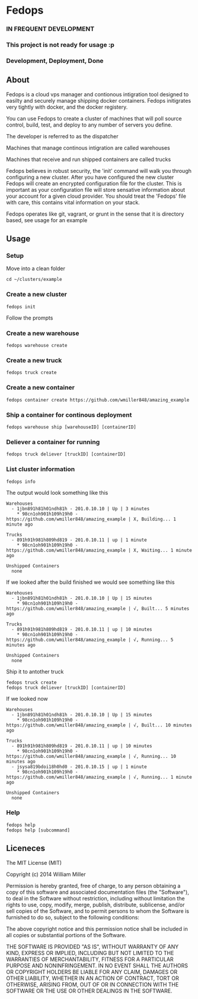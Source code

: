 # Fedops #

### IN FREQUENT DEVELOPMENT ###
### This project is not ready for usage :p ###

### Development, Deployment, Done ###

## About ##

Fedops is a cloud vps manager and contionous intigration tool designed to easilty and securely manage shipping docker containers. Fedops initigrates very tightly with docker, and the docker registery.

You can use Fedops to create a cluster of machines that will poll source control, build, test, and deploy to any number of servers you define.

The developer is referred to as the dispatcher

Machines that manage continous intigration are called warehouses

Machines that receive and run shipped containers are called trucks

Fedops believes in robust security, the 'init' command will walk you through configuring a new cluster.
After you have configured the new cluster Fedops will create an encrypted configuration file for the cluster.
This is important as your configuration file will store sensative information about your account for a given cloud provider.
You should treat the 'Fedops' file with care, this contains vital information on your stack.

Fedops operates like git, vagrant, or grunt in the sense that it is directory based, see usage for an example

## Usage ##

### Setup ###
Move into a clean folder
```
cd ~/clusters/example
```

### Create a new cluster ###
```
fedops init
```
Follow the prompts


### Create a new warehouse ###
```
fedops warehouse create
```

### Create a new truck ###
```
fedops truck create
```

### Create a new container ###
```
fedops container create https://github.com/wmiller848/amazing_example
```

### Ship a container for continous deployment ###
```
fedops warehouse ship [warehouseID] [containerID]
```

### Deliever a container for running ###
```
fedops truck deliever [truckID] [containerID]
```

### List cluster information ###
```
fedops info
```

The output would look something like this
```
Warehouses
  - 1jbn891h81h01ndh81h - 201.0.10.10 | Up | 3 minutes
    * 98cn1oh901h109h19h0 - https://github.com/wmiller848/amazing_example | X, Building... 1 minute ago

Trucks
  - 891h91h981h809hd819 - 201.0.10.11 | up | 1 minute
    * 98cn1oh901h109h19h0 - https://github.com/wmiller848/amazing_example | X, Waiting... 1 minute ago
  
Unshipped Containers
  none
```

If we looked after the build finished we would see something like this
```
Warehouses
  - 1jbn891h81h01ndh81h - 201.0.10.10 | Up | 15 minutes
    * 98cn1oh901h109h19h0 - https://github.com/wmiller848/amazing_example | √, Built... 5 minutes ago

Trucks
  - 891h91h981h809hd819 - 201.0.10.11 | up | 10 minutes
    * 98cn1oh901h109h19h0 - https://github.com/wmiller848/amazing_example | √, Running... 5 minutes ago
  
Unshipped Containers
  none
```

Ship it to antother truck
```
fedops truck create
fedops truck deliever [truckID] [containerID]
```

If we looked now
```
Warehouses
  - 1jbn891h81h01ndh81h - 201.0.10.10 | Up | 15 minutes
    * 98cn1oh901h109h19h0 - https://github.com/wmiller848/amazing_example | √, Built... 10 minutes ago

Trucks
  - 891h91h981h809hd819 - 201.0.10.11 | up | 10 minutes
    * 98cn1oh901h109h19h0 - https://github.com/wmiller848/amazing_example | √, Running... 10 minutes ago
  - jsysa819bdoi18h0hd0 - 201.0.10.15 | up | 1 minute
    * 98cn1oh901h109h19h0 - https://github.com/wmiller848/amazing_example | √, Running... 1 minute ago
  
Unshipped Containers
  none
```

### Help ###
```
fedops help
fedops help [subcommand]
```

## Liceneces ##

The MIT License (MIT)

Copyright (c) 2014 William Miller

Permission is hereby granted, free of charge, to any person obtaining a copy
of this software and associated documentation files (the "Software"), to deal
in the Software without restriction, including without limitation the rights
to use, copy, modify, merge, publish, distribute, sublicense, and/or sell
copies of the Software, and to permit persons to whom the Software is
furnished to do so, subject to the following conditions:

The above copyright notice and this permission notice shall be included in all
copies or substantial portions of the Software.

THE SOFTWARE IS PROVIDED "AS IS", WITHOUT WARRANTY OF ANY KIND, EXPRESS OR
IMPLIED, INCLUDING BUT NOT LIMITED TO THE WARRANTIES OF MERCHANTABILITY,
FITNESS FOR A PARTICULAR PURPOSE AND NONINFRINGEMENT. IN NO EVENT SHALL THE
AUTHORS OR COPYRIGHT HOLDERS BE LIABLE FOR ANY CLAIM, DAMAGES OR OTHER
LIABILITY, WHETHER IN AN ACTION OF CONTRACT, TORT OR OTHERWISE, ARISING FROM,
OUT OF OR IN CONNECTION WITH THE SOFTWARE OR THE USE OR OTHER DEALINGS IN THE
SOFTWARE.
